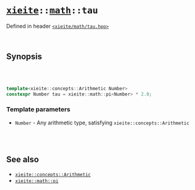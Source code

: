 # [`xieite`](../../README.md)`::`[`math`](../../docs/math.md)`::tau`
Defined in header [`<xieite/math/tau.hpp>`](../../include/xieite/math/tau.hpp)

<br/>

## Synopsis

<br/><br/>

```cpp
template<xieite::concepts::Arithmetic Number>
constexpr Number tau = xieite::math::pi<Number> * 2.0;
```
### Template parameters
- `Number` - Any arithmetic type, satisfying `xieite::concepts::Arithmetic`

<br/><br/>

## See also
- [`xieite::concepts::Arithmetic`](../../docs/concepts/Arithmetic.md)
- [`xieite::math::pi`](../../docs/math/pi.md)
